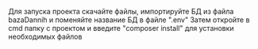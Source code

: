 Для запуска проекта скачайте файлы, импортируйте БД из файла bazaDannih и поменяйте название БД в файле ".env"
Затем откройте в cmd папку с проектом и введите "composer install" для установки необходимых файлов
